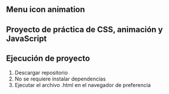 ## Menu icon animation

## Proyecto de práctica de CSS, animación y JavaScript

## Ejecución de proyecto

1. Descargar repositorio
2. No se requiere instalar dependencias
3. Ejecutar el archivo .html en el navegador de preferencia

